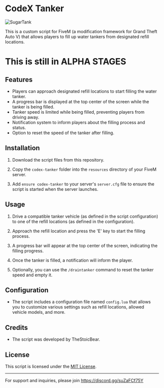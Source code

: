 # CodeX Tanker

![SugarTank](https://github.com/5M-CodeX/codex-tanker/assets/112611821/66c89b9c-644e-4346-84eb-2b4370a11ba1)

This is a custom script for FiveM (a modification framework for Grand Theft Auto V) that allows players to fill up water tankers from designated refill locations.


# This is still in ALPHA STAGES

## Features

- Players can approach designated refill locations to start filling the water tanker.
- A progress bar is displayed at the top center of the screen while the tanker is being filled.
- Tanker speed is limited while being filled, preventing players from driving away.
- Notification system to inform players about the filling process and status.
- Option to reset the speed of the tanker after filling.

## Installation

1. Download the script files from this repository.

2. Copy the `codex-tanker` folder into the `resources` directory of your FiveM server.

3. Add `ensure codex-tanker` to your server's `server.cfg` file to ensure the script is started when the server launches.

## Usage

1. Drive a compatible tanker vehicle (as defined in the script configuration) to one of the refill locations (as defined in the configuration).

2. Approach the refill location and press the 'E' key to start the filling process.

3. A progress bar will appear at the top center of the screen, indicating the filling progress.

4. Once the tanker is filled, a notification will inform the player.

5. Optionally, you can use the `/draintanker` command to reset the tanker speed and empty it.

## Configuration

- The script includes a configuration file named `config.lua` that allows you to customize various settings such as refill locations, allowed vehicle models, and more.

## Credits

- The script was developed by TheStoicBear.

## License

This script is licensed under the [MIT License](LICENSE).

---

For support and inquiries, please join https://discord.gg/suZaFCf75Y
